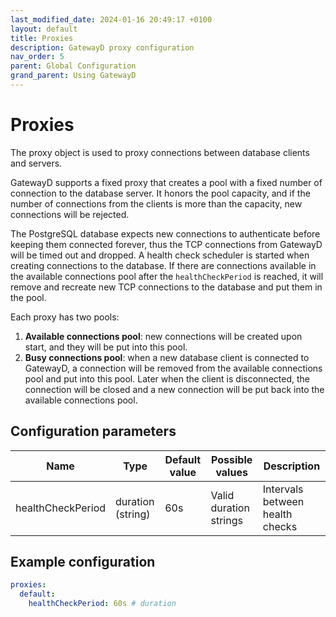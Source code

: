 ```yaml
---
last_modified_date: 2024-01-16 20:49:17 +0100
layout: default
title: Proxies
description: GatewayD proxy configuration
nav_order: 5
parent: Global Configuration
grand_parent: Using GatewayD
---
```


# Proxies

The proxy object is used to proxy connections between database clients and servers.

GatewayD supports a fixed proxy that creates a pool with a fixed number of connection to the database server. It honors the pool capacity, and if the number of connections from the clients is more than the capacity, new connections will be rejected.

The PostgreSQL database expects new connections to authenticate before keeping them connected forever, thus the TCP connections from GatewayD will be timed out and dropped. A health check scheduler is started when creating connections to the database. If there are connections available in the available connections pool after the `healthCheckPeriod` is reached, it will remove and recreate new TCP connections to the database and put them in the pool.

Each proxy has two pools:

1. **Available connections pool**: new connections will be created upon start, and they will be put into this pool.
2. **Busy connections pool**: when a new database client is connected to GatewayD, a connection will be removed from the available connections pool and put into this pool. Later when the client is disconnected, the connection will be closed and a new connection will be put back into the available connections pool.

## Configuration parameters

| Name                | Type              | Default value | Possible values        | Description                     |
| ------------------- | ----------------- | ------------- | ---------------------- | ------------------------------- |
| healthCheckPeriod   | duration (string) | 60s           | Valid duration strings | Intervals between health checks |

## Example configuration

```yaml
proxies:
  default:
    healthCheckPeriod: 60s # duration
```